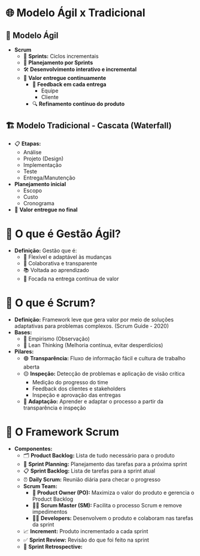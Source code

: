 # 🌐 Modelo Ágil x Tradicional

## 🚀 Modelo Ágil
- **Scrum**
  - 🔄 **Sprints:** Ciclos incrementais
  - 📝 **Planejamento por Sprints**
  - 🛠️ **Desenvolvimento interativo e incremental**
  - 🌟 **Valor entregue continuamente**
    - 📢 **Feedback em cada entrega**
      - Equipe
      - Cliente
    - 🔍 **Refinamento contínuo do produto**

## 🏗️ Modelo Tradicional - Cascata (Waterfall)
- 📋 **Etapas:**
  - Análise
  - Projeto (Design)
  - Implementação
  - Teste
  - Entrega/Manutenção
- **Planejamento inicial**
  - Escopo
  - Custo
  - Cronograma
- 🎯 **Valor entregue no final**

# 🤝 O que é Gestão Ágil?
- **Definição:** Gestão que é:
  - 🔄 Flexível e adaptável às mudanças
  - 🤝 Colaborativa e transparente
  - 📚 Voltada ao aprendizado
  - 🚛 Focada na entrega contínua de valor

# 📜 O que é Scrum?
- **Definição:** Framework leve que gera valor por meio de soluções adaptativas para problemas complexos. (Scrum Guide - 2020)
- **Bases:**
  - 👀 Empirismo (Observação)
  - 🌿 Lean Thinking (Melhoria contínua, evitar desperdícios)
- **Pilares:**
  - 🟢 **Transparência:** Fluxo de informação fácil e cultura de trabalho aberta
  - 🟡 **Inspeção:** Detecção de problemas e aplicação de visão crítica
    - Medição do progresso do time
    - Feedback dos clientes e stakeholders
    - Inspeção e aprovação das entregas
  - 🔴 **Adaptação:** Aprender e adaptar o processo a partir da transparência e inspeção

# 🔧 O Framework Scrum
- **Componentes:**
  - 🗂️ **Product Backlog:** Lista de tudo necessário para o produto
  - 📅 **Sprint Planning:** Planejamento das tarefas para a próxima sprint
  - 📋 **Sprint Backlog:** Lista de tarefas para a sprint atual
  - ⏰ **Daily Scrum:** Reunião diária para checar o progresso
  - **Scrum Team:**
    - 👑 **Product Owner (PO):** Maximiza o valor do produto e gerencia o Product Backlog
    - 🧑‍🏫 **Scrum Master (SM):** Facilita o processo Scrum e remove impedimentos
    - 🧑‍💻 **Developers:** Desenvolvem o produto e colaboram nas tarefas da sprint
  - 📈 **Increment:** Produto incrementado a cada sprint
  - ✅ **Sprint Review:** Revisão do que foi feito na sprint
  - 🔄 **Sprint Retrospective:**